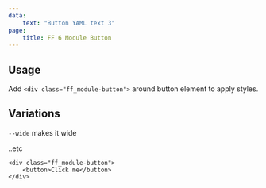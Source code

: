 ```yaml
---
data:
    text: "Button YAML text 3"
page: 
    title: FF 6 Module Button
---
```

## Usage
Add `<div class="ff_module-button">` around button element to apply styles.

## Variations
`--wide` makes it wide

..etc

```
<div class="ff_module-button">
    <button>Click me</button>
</div>
```
